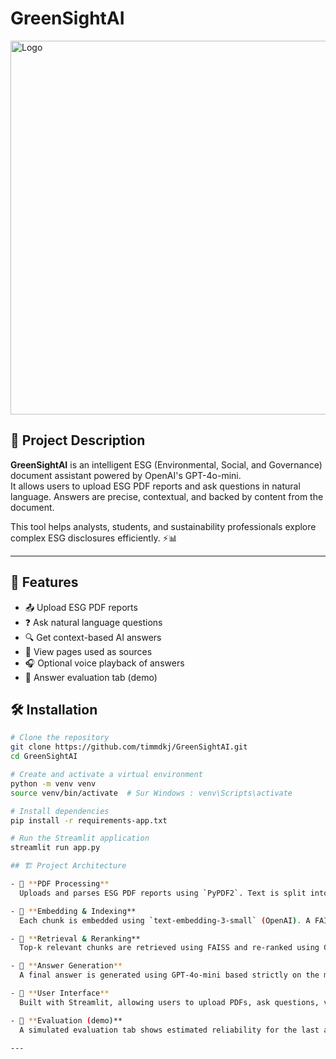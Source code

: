 # GreenSightAI

<img width="598" alt="Logo" src="https://github.com/user-attachments/assets/f9099d98-55d3-4ae8-bfa0-4159c6d646a9" />


## 📄 **Project Description**

**GreenSightAI** is an intelligent ESG (Environmental, Social, and Governance) document assistant powered by OpenAI's GPT-4o-mini.  
It allows users to upload ESG PDF reports and ask questions in natural language. Answers are precise, contextual, and backed by content from the document.

This tool helps analysts, students, and sustainability professionals explore complex ESG disclosures efficiently. ⚡️📊

---

## 🚀 **Features**

- 📤 Upload ESG PDF reports  
- ❓ Ask natural language questions  
- 🔍 Get context-based AI answers  
- 📄 View pages used as sources  
- 🎧 Optional voice playback of answers  
- 🧪 Answer evaluation tab (demo)


## 🛠️ Installation

```bash
# Clone the repository
git clone https://github.com/timmdkj/GreenSightAI.git
cd GreenSightAI

# Create and activate a virtual environment
python -m venv venv
source venv/bin/activate  # Sur Windows : venv\Scripts\activate

# Install dependencies
pip install -r requirements-app.txt

# Run the Streamlit application
streamlit run app.py

## 🏗️ Project Architecture

- 📄 **PDF Processing**  
  Uploads and parses ESG PDF reports using `PyPDF2`. Text is split into overlapping chunks (512 tokens, 50 overlap).

- 🧠 **Embedding & Indexing**  
  Each chunk is embedded using `text-embedding-3-small` (OpenAI). A FAISS index is built locally and saved for fast similarity search.

- 🔎 **Retrieval & Reranking**  
  Top-k relevant chunks are retrieved using FAISS and re-ranked using GPT-3.5 prompts that score chunk relevance to the question (0–10).

- 🤖 **Answer Generation**  
  A final answer is generated using GPT-4o-mini based strictly on the most relevant chunks.

- 🎨 **User Interface**  
  Built with Streamlit, allowing users to upload PDFs, ask questions, view AI responses, explore source pages, and even listen to the answer via voice synthesis.

- 🧪 **Evaluation (demo)**  
  A simulated evaluation tab shows estimated reliability for the last answer (manually defined, pending full integration of automatic metrics).

---
